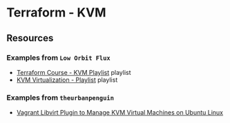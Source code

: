# Terraform - KVM

## Resources

### Examples from `Low Orbit Flux`

* [Terraform Course - KVM Playlist](https://www.youtube.com/playlist?list=PL98Ky4zUU6hunuznC4JJGj1iao4PNoZX_) playlist
* [KVM Virtualization - Playlist](https://www.youtube.com/playlist?list=PL98Ky4zUU6htTWMvYP0aWM2JH9Fr3GqhU) playlist

### Examples from `theurbanpenguin`

* [Vagrant Libvirt Plugin to Manage KVM Virtual Machines on Ubuntu Linux](https://www.youtube.com/watch?v=PywnhhboKyQ)
